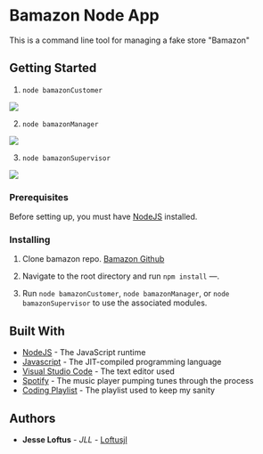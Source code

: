 # Bamazon Node App

This is a command line tool for managing a fake store "Bamazon"

## Getting Started

1. `node bamazonCustomer`
<img src="https://res.cloudinary.com/jesse-loftus/image/upload/v1533350721/bamazonCustomer.gif">

2. `node bamazonManager`
<img src="https://res.cloudinary.com/jesse-loftus/image/upload/v1533350724/bamazonManager.gif">

3. `node bamazonSupervisor`
<img src="https://res.cloudinary.com/jesse-loftus/image/upload/v1533350722/bamazonSupervisor.gif">

### Prerequisites

  Before setting up, you must have [NodeJS](https://nodejs.org/en/) installed.

### Installing

1. Clone bamazon repo. [Bamazon Github](https://github.com/loftusjl/bamazon)

2. Navigate to the root directory and run `npm install` &mdash;.

3.  Run `node bamazonCustomer`, `node bamazonManager`, or `node bamazonSupervisor` to use the associated modules.

## Built With

* [NodeJS](https://nodejs.org/en/) - The JavaScript runtime
* [Javascript](https://developer.mozilla.org/en-US/docs/Web/JavaScript) - The JIT-compiled programming language
* [Visual Studio Code](https://code.visualstudio.com/) - The text editor used
* [Spotify](https://developer.spotify.com/) - The music player pumping tunes through the process
* [Coding Playlist](https://open.spotify.com/user/stytches/playlist/5NPwh2mJX8UCKBurjQwoUz?si=JkA_UwfgRBWGIhcLs-ZX2g) - The playlist used to keep my sanity

## Authors

* **Jesse Loftus** - *JLL* - [Loftusjl](https://github.com/loftusjl)
